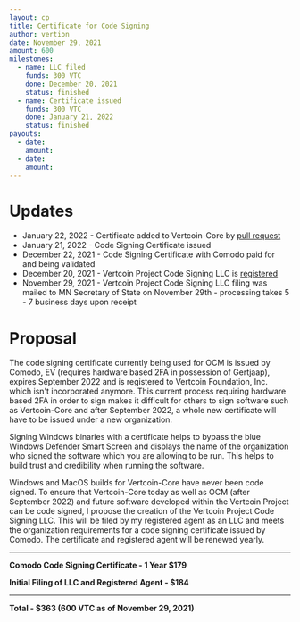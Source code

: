 ```yaml
---
layout: cp
title: Certificate for Code Signing
author: vertion
date: November 29, 2021
amount: 600
milestones:
  - name: LLC filed
    funds: 300 VTC
    done: December 20, 2021
    status: finished
  - name: Certificate issued
    funds: 300 VTC
    done: January 21, 2022
    status: finished
payouts:
  - date:
    amount:
  - date:
    amount:
---
```

# Updates

- January 22, 2022 - Certificate added to Vertcoin-Core by [pull request](https://github.com/vertcoin-project/vertcoin-core/pull/167)
- January 21, 2022 - Code Signing Certificate issued
- December 22, 2021 - Code Signing Certificate with Comodo paid for and being validated
- December 20, 2021 - Vertcoin Project Code Signing LLC is [registered](https://mblsportal.sos.state.mn.us/Business/SearchDetails?filingGuid=6c90bdad-c661-ec11-91b6-00155d32b93a) 
- November 29, 2021 - Vertcoin Project Code Signing LLC filing was mailed to MN Secretary of State on November 29th - processing takes 5 - 7 business days upon receipt 

# Proposal

The code signing certificate currently being used for OCM is issued by Comodo, EV (requires hardware based 2FA in possession of Gertjaap), expires September 2022 and is registered to Vertcoin Foundation, Inc. which isn't incorporated anymore.  This current process requiring hardware based 2FA in order to sign makes it difficult for others to sign software such as Vertcoin-Core and after September 2022, a whole new certificate will have to be issued under a new organization.  

Signing Windows binaries with a certificate helps to bypass the blue Windows Defender Smart Screen and displays the name of the organization who signed the software which you are allowing to be run.  This helps to build trust and credibility when running the software.  

Windows and MacOS builds for Vertcoin-Core have never been code signed.  To ensure that Vertcoin-Core today as well as OCM (after September 2022) and future software developed within the Vertcoin Project can be code signed, I propose the creation of the Vertcoin Project Code Signing LLC.  This will be filed by my registered agent as an LLC and meets the organization requirements for a code signing certificate issued by Comodo. The certificate and registered agent will be renewed yearly.

___________

**Comodo Code Signing Certificate - 1 Year $179**

**Initial Filing of LLC and Registered Agent - $184**

___________

**Total - $363 (600 VTC as of November 29, 2021)**
